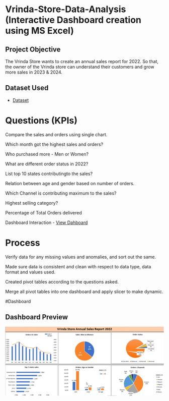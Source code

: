 # Vrinda-Store-Data-Analysis (Interactive Dashboard creation using MS Excel)
## Project Objective
The Vrinda Store wants to create an annual sales report for 2022. So that, the owner of the Vrinda store can understand their customers and grow more sales in 2023 & 2024.
## Dataset Used
- <a href="https://github.com/Aman-Jha07/Excel-projects-for-data-analyst/tree/main">Dataset</a>
# Questions (KPIs)
Compare the sales and orders using single chart.

Which month got the highest sales and orders?

Who purchased more - Men or Women?

What are different order status in 2022?

List top 10 states contributingto the sales?

Relation between age and gender based on number of orders.

Which Channel is contributing maximum to the sales?

Highest selling category?

Percentage of Total Orders delivered

Dashboard Interaction - <a href= "https://github.com/Aman-Jha07/Excel-projects-for-data-analyst/blob/38153e4d827fd89fcc884f03a3ca4a9c8937b4c0/Dashboard.png">View Dahboard</a>

# Process

Verify data for any missing values and anomalies, and sort out the same.

Made sure data is consistent and clean with respect to data type, data format and values used.

Created pivot tables according to the questions asked.

Merge all pivot tables into one dashboard and apply slicer to make dynamic.

#Dashboard

## Dashboard Preview  
![Vrinda Store Dashboard](https://github.com/Aman-Jha07/Excel-projects-for-data-analyst/blob/b4acbb05534ef364ec96c96587ebc72b31f81ada/Dashboard.png?raw=true)

